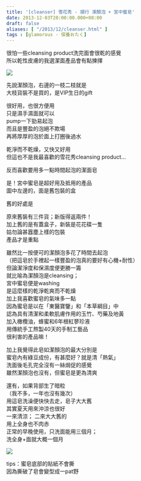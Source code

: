 ```yaml
---
title: '[cleanser] 雪花秀 - 順行 潔顏泡 + 宮中蜜皂'
date: 2013-12-03T20:00:00.000+08:00
draft: false
aliases: [ "/2013/12/cleanser.html" ]
tags : [glamorous - 保養おたく]
---
```


很怕一些cleansing product洗完面會很乾的感覺   
所以乾性皮膚的我選潔面產品會有點揀擇     

![](/images/sulwhasoocleanser.jpg)

先說潔顏泡，右邊的一枝二枝就是   
大枝貨裝不是買的，是VIP生日的gift   
  
很好用，也很方便用  
只是濕手濕面就可以  
pump一下勁易起泡  
而且是豐盈的泡絕不欺場  
再將厚厚的泡於面上打圈後過水  
  
乾淨而不乾燥，又快又好用    
但這也不是我最喜歡的雪花秀cleansing product...     
  
反而喜歡要用多一點時間起泡的潔面皂   
  
是！宮中蜜皂是超好用及抵用的產品    
圖中左邊的，面是舊包裝的盒  
  
舊的好處是   
  
原來舊裝有三件貨；新版得返兩件！  
加上舊的是有蓋盒子，新裝是花花碟一隻    
姑勿論甚囂塵上樣的包裝  
產品才是重點   
  
雖然比一按便可的潔顏泡多花了時間去起泡  
（把這皂於手裡起一樣豐盈的泡真的要好有心機+耐性）  
但論潔淨度和保濕度便更勝一籌   
就比喻為潔顏泡是cleansing；  
宮中蜜皂便是washing   
是這麼樣的乾淨乾爽而不乾燥  
加上我喜歡蜜皂的氣味多一點   
因為蜜皂是以在「東醫寶鑒」和「本草綱目」中   
認為具有清潔和柔軟肌膚作用的玉竹、芍藥及地黃   
加入橄欖油，蜂蜜和6年根紅蓼珍液  
用傳統手工熬製40天的手制工藝品    
很利害的產品嘛！  
  
加上我覺得此皂如潔顏泡的最大分別是   
蜜皂內有綠豆成份，有甚麼好？就是清「熱氣」   
洗面後毛孔完全沒有一絲焗促的感覺  
雖然潔顏泡也沒有，但蜜皂是更為清爽  
  
還有，如果背部生了暗粒  
（我不多，一年也沒有幾次）  
用這皂洗澡便快快去走，皂子大大舊  
其實夏天用來沖涼也很好   
一來清涼； 二來大大舊的  
用上全身也不肉赤  
正常的早晚使用，只洗面能用三個月；  
洗全身+面就大概一個月  

![](/images/sulwhasoocleanser1.jpg)

tips：蜜皂底部的貼紙不會撕  
因為撕破了皂會變型成一pat野
